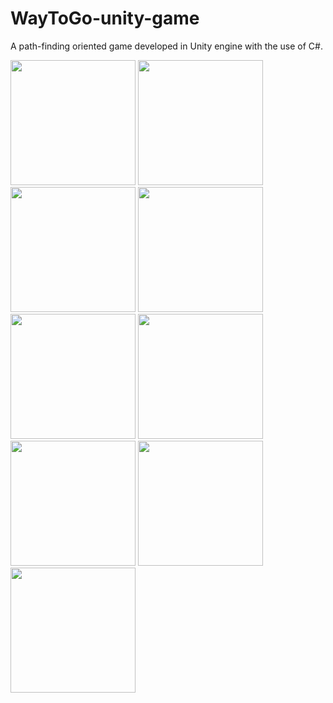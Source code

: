 # WayToGo-unity-game
A path-finding oriented game developed in Unity engine with the use of C#.

<img src="https://github.com/mistybanana/WayToGo-unity-game/blob/main/appstore_screenshots/icon.jpg" width="200" height="200">

<img src="https://github.com/mistybanana/WayToGo-unity-game/blob/main/appstore_screenshots/11.jpg" width="200" height="200">

<img src="https://github.com/mistybanana/WayToGo-unity-game/blob/main/appstore_screenshots/22.jpg" width="200" height="200">

<img src="https://github.com/mistybanana/WayToGo-unity-game/blob/main/appstore_screenshots/33.jpg" width="200" height="200">

<img src="https://github.com/mistybanana/WayToGo-unity-game/blob/main/appstore_screenshots/44.jpg" width="200" height="200">

<img src="https://github.com/mistybanana/WayToGo-unity-game/blob/main/appstore_screenshots/55.jpg" width="200" height="200">

<img src="https://github.com/mistybanana/WayToGo-unity-game/blob/main/appstore_screenshots/66.jpg" width="200" height="200">

<img src="https://github.com/mistybanana/WayToGo-unity-game/blob/main/appstore_screenshots/77.jpg" width="200" height="200">

<img src="https://github.com/mistybanana/WayToGo-unity-game/blob/main/appstore_screenshots/88.jpg" width="200" height="200">
